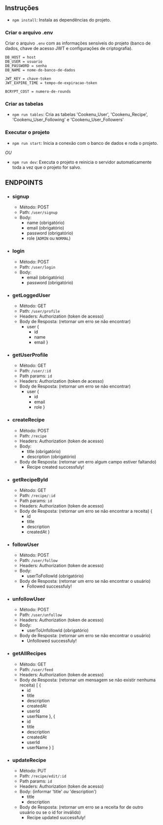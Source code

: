 ## Instruções

* `npm install`:
Instala as dependências do projeto.

### Criar o arquivo .env
Criar o arquivo `.env` com as informações sensíveis do projeto (banco de dados, chave de acesso JWT e configurações de criptografia).
```
DB_HOST = host
DB_USER = usuario
DB_PASSWORD = senha
DB_NAME = nome-do-banco-de-dados

JWT_KEY = chave-token
JWT_EXPIRE_TIME = tempo-de-expiracao-token

BCRYPT_COST = numero-de-rounds
```

### Criar as tabelas
* `npm run tables`:
Cria as tabelas 'Cookenu_User', 'Cookenu_Recipe', 'Cookenu_User_Following' e 'Cookenu_User_Followers'

### Executar o projeto
* `npm run start`: 
Inicia a conexão com o banco de dados e roda o projeto.

*OU*

* `npm run dev`:
Executa o projeto e reinicia o servidor automaticamente toda a vez que o projeto for salvo.

## ENDPOINTS 

* ### signup
  * Método: POST
  * Path: `/user/signup`
  * Body:
    * name (obrigatório)
    * email (obrigatório)
    * password (obrigatório)
    * role (`ADMIN` ou `NORMAL`)


* ### login
  * Método: POST
  * Path: `/user/login`
  * Body:
    * email (obrigatório)
    * password (obrigatório)   

* ### getLoggedUser
  * Método: GET
  * Path: `/user/profile`
  * Headers: Authorization (token de acesso)
  * Body de Resposta: (retornar um erro se não encontrar)
    * user {
      * id
      * name
      * email
    }

* ### getUserProfile
  * Método: GET
  * Path: `/user/:id`
  * Path params: `id`
  * Headers: Authorization (token de acesso)
  * Body de Resposta: (retornar um erro se não encontrar)
    * user {
      * id
      * email
      * role
    }

* ### createRecipe
  * Método: POST
  * Path: `/recipe`
  * Headers: Authorization (token de acesso)
  * Body:
    * title (obrigatório)
    * description (obrigatório)
  * Body de Resposta: (retornar um erro algum campo estiver faltando)
    * Recipe created successfuly!  

* ### getRecipeById
  * Método: GET
  * Path: `/recipe/:id`
  * Path params: `id`
  * Headers: Authorization (token de acesso)
  * Body de Resposta: (retornar um erro se não encontrar a receita)
    {
      * id
      * title
      * description
      * createdAt
    }    

* ### followUser
  * Método: POST
  * Path: `/user/follow`
  * Headers: Authorization (token de acesso)
  * Body:
    * userToFollowId (obrigatório)
  * Body de Resposta: (retornar um erro se não encontrar o usuário)
    * Followed successfuly! 

* ### unfollowUser
  * Método: POST
  * Path: `/user/unfollow`
  * Headers: Authorization (token de acesso)
  * Body:
    * userToUnfollowId (obrigatório)
  * Body de Resposta: (retornar um erro se não encontrar o usuário)
    * Unfollowed successfuly!    

* ### getAllRecipes
  * Método: GET
  * Path: `/user/feed`
  * Headers: Authorization (token de acesso)
  * Body de Resposta: (retornar um mensagem se não existir nenhuma receita)
    [
      {
      * id
      * title
      * description
      * createdAt
      * userId
      * userName
      },
      {
      * id
      * title
      * description
      * createdAt
      * userId
      * userName
      }
    ]

* ### updateRecipe
  * Método: PUT
  * Path: `/recipe/edit/:id`
  * Path params: `id`
  * Headers: Authorization (token de acesso)
  * Body: (informar 'title' *ou* 'description')
    * title
    * description
  * Body de Resposta: (retornar um erro se a receita for de outro usuário ou se o id for inválido)
    * Recipe updated successfuly!        